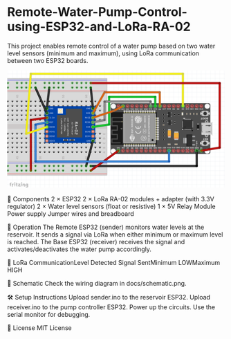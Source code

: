 # Remote-Water-Pump-Control-using-ESP32-and-LoRa-RA-02
This project enables remote control of a water pump based on two water level sensors (minimum and maximum), using LoRa communication between two ESP32 boards. 

![image alt](https://github.com/AlyssonAlvesPinto/Remote-Water-Pump-Control-using-ESP32-and-LoRa-RA-02/blob/main/ESP32LoraRA-02.png?raw=true)


🔧 Components 
2 × ESP32
2 × LoRa RA-02 modules + adapter (with 3.3V regulator)
2 × Water level sensors (float or resistive)
1 × 5V Relay Module
Power supply
Jumper wires and breadboard 



🧠 Operation 
The Remote ESP32 (sender) monitors water levels at the reservoir.
It sends a signal via LoRa when either minimum or maximum level is reached.
The Base ESP32 (receiver) receives the signal and activates/deactivates the water pump accordingly. 


📡 LoRa CommunicationLevel Detected Signal SentMinimum LOWMaximum HIGH 



🔌 Schematic 
Check the wiring diagram in docs/schematic.png. 

🛠️ Setup Instructions 
Upload sender.ino to the reservoir ESP32.
Upload receiver.ino to the pump controller ESP32.
Power up the circuits.
Use the serial monitor for debugging. 


📜 License 
MIT License
